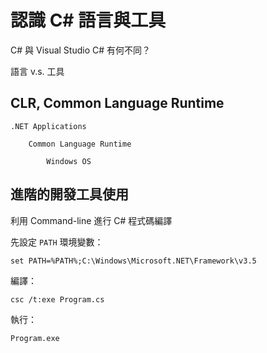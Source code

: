 # 認識 C# 語言與工具

C# 與 Visual Studio C# 有何不同？

語言 v.s. 工具

## CLR, Common Language Runtime

```
.NET Applications

    Common Language Runtime

        Windows OS
```

## 進階的開發工具使用

利用 Command-line 進行 C# 程式碼編譯

先設定 `PATH` 環境變數：

```
set PATH=%PATH%;C:\Windows\Microsoft.NET\Framework\v3.5
```

編譯：

```
csc /t:exe Program.cs
```

執行：

```
Program.exe
```